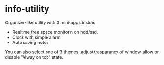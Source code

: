 # info-utility
Organizer-like utility with 3 mini-apps inside:

- Realtime free space monitorin on hdd/ssd.
- Clock with simple alarm
- Auto saving notes

You can also select one of 3 themes, adjust trasparancy of window, allow or disable "Alway on top" state.
